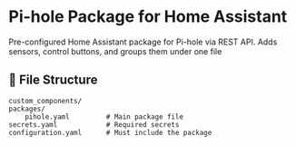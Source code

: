 # Pi-hole Package for Home Assistant
Pre-configured Home Assistant package for Pi-hole via REST API. Adds sensors, control buttons, and groups them under one file


## 📁 File Structure

```
custom_components/
packages/
    pihole.yaml         # Main package file
secrets.yaml            # Required secrets
configuration.yaml      # Must include the package
```
